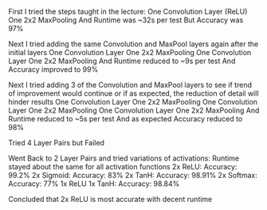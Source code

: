 First I tried the steps taught in the lecture:
    One Convolution Layer (ReLU)
    One 2x2 MaxPooling
And Runtime was ~32s per test
But Accuracy was 97%

Next I tried adding the same Convolution and MaxPool layers again after the initial layers
    One Convolution Layer
    One 2x2 MaxPooling
    One Convolution Layer
    One 2x2 MaxPooling
And Runtime reduced to ~9s per test
And Accuracy improved to 99%

Next I tried adding 3 of the Convolution and MaxPool layers to see if trend of improvement would continue or if as expected, the reduction of detail will hinder results
    One Convolution Layer
    One 2x2 MaxPooling
    One Convolution Layer
    One 2x2 MaxPooling
    One Convolution Layer
    One 2x2 MaxPooling
And Runtime reduced to ~5s per test
And as expected Accuracy reduced to 98%

Tried 4 Layer Pairs but Failed

Went Back to 2 Layer Pairs and tried variations of activations:
Runtime stayed about the same for all activation functions
    2x ReLU:
        Accuracy: 99.2%
    2x Sigmoid:
        Accuracy: 83%
    2x TanH:
        Accuracy: 98.91%
    2x Softmax:
        Accuracy: 77%
    1x ReLU 1x TanH:
        Accuracy: 98.84%

Concluded that 2x ReLU is most accurate with decent runtime